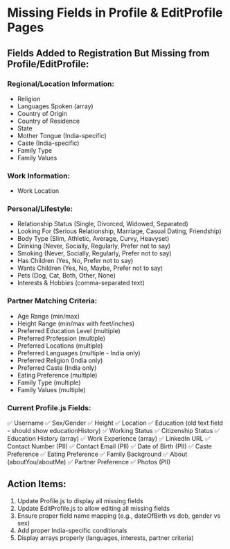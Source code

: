 # Missing Fields in Profile & EditProfile Pages

## Fields Added to Registration But Missing from Profile/EditProfile:

### **Regional/Location Information:**
- Religion
- Languages Spoken (array)
- Country of Origin
- Country of Residence
- State
- Mother Tongue (India-specific)
- Caste (India-specific)
- Family Type
- Family Values

### **Work Information:**
- Work Location

### **Personal/Lifestyle:**
- Relationship Status (Single, Divorced, Widowed, Separated)
- Looking For (Serious Relationship, Marriage, Casual Dating, Friendship)
- Body Type (Slim, Athletic, Average, Curvy, Heavyset)
- Drinking (Never, Socially, Regularly, Prefer not to say)
- Smoking (Never, Socially, Regularly, Prefer not to say)
- Has Children (Yes, No, Prefer not to say)
- Wants Children (Yes, No, Maybe, Prefer not to say)
- Pets (Dog, Cat, Both, Other, None)
- Interests & Hobbies (comma-separated text)

### **Partner Matching Criteria:**
- Age Range (min/max)
- Height Range (min/max with feet/inches)
- Preferred Education Level (multiple)
- Preferred Profession (multiple)
- Preferred Locations (multiple)
- Preferred Languages (multiple - India only)
- Preferred Religion (India only)
- Preferred Caste (India only)
- Eating Preference (multiple)
- Family Type (multiple)
- Family Values (multiple)

### **Current Profile.js Fields:**
✅ Username
✅ Sex/Gender
✅ Height
✅ Location
✅ Education (old text field - should show educationHistory)
✅ Working Status
✅ Citizenship Status
✅ Education History (array)
✅ Work Experience (array)
✅ LinkedIn URL
✅ Contact Number (PII)
✅ Contact Email (PII)
✅ Date of Birth (PII)
✅ Caste Preference
✅ Eating Preference
✅ Family Background
✅ About (aboutYou/aboutMe)
✅ Partner Preference
✅ Photos (PII)

## Action Items:
1. Update Profile.js to display all missing fields
2. Update EditProfile.js to allow editing all missing fields
3. Ensure proper field name mapping (e.g., dateOfBirth vs dob, gender vs sex)
4. Add proper India-specific conditionals
5. Display arrays properly (languages, interests, partner criteria)
